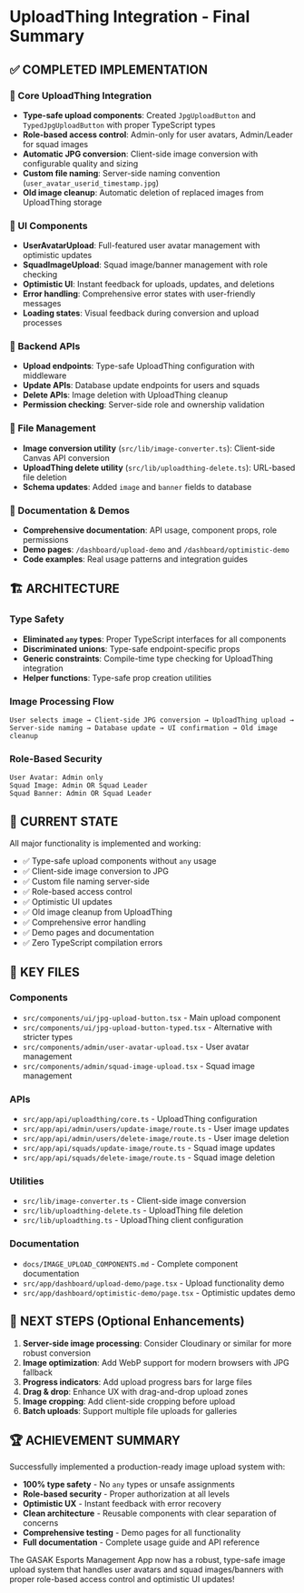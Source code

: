# UploadThing Integration - Final Summary

## ✅ COMPLETED IMPLEMENTATION

### 🔐 Core UploadThing Integration
- **Type-safe upload components**: Created `JpgUploadButton` and `TypedJpgUploadButton` with proper TypeScript types
- **Role-based access control**: Admin-only for user avatars, Admin/Leader for squad images
- **Automatic JPG conversion**: Client-side image conversion with configurable quality and sizing
- **Custom file naming**: Server-side naming convention (`user_avatar_userid_timestamp.jpg`)
- **Old image cleanup**: Automatic deletion of replaced images from UploadThing storage

### 🎨 UI Components
- **UserAvatarUpload**: Full-featured user avatar management with optimistic updates
- **SquadImageUpload**: Squad image/banner management with role checking
- **Optimistic UI**: Instant feedback for uploads, updates, and deletions
- **Error handling**: Comprehensive error states with user-friendly messages
- **Loading states**: Visual feedback during conversion and upload processes

### 🔧 Backend APIs
- **Upload endpoints**: Type-safe UploadThing configuration with middleware
- **Update APIs**: Database update endpoints for users and squads
- **Delete APIs**: Image deletion with UploadThing cleanup
- **Permission checking**: Server-side role and ownership validation

### 📁 File Management
- **Image conversion utility** (`src/lib/image-converter.ts`): Client-side Canvas API conversion
- **UploadThing delete utility** (`src/lib/uploadthing-delete.ts`): URL-based file deletion
- **Schema updates**: Added `image` and `banner` fields to database

### 📖 Documentation & Demos
- **Comprehensive documentation**: API usage, component props, role permissions
- **Demo pages**: `/dashboard/upload-demo` and `/dashboard/optimistic-demo`
- **Code examples**: Real usage patterns and integration guides

## 🏗️ ARCHITECTURE

### Type Safety
- **Eliminated `any` types**: Proper TypeScript interfaces for all components
- **Discriminated unions**: Type-safe endpoint-specific props
- **Generic constraints**: Compile-time type checking for UploadThing integration
- **Helper functions**: Type-safe prop creation utilities

### Image Processing Flow
```
User selects image → Client-side JPG conversion → UploadThing upload → 
Server-side naming → Database update → UI confirmation → Old image cleanup
```

### Role-Based Security
```
User Avatar: Admin only
Squad Image: Admin OR Squad Leader
Squad Banner: Admin OR Squad Leader
```

## 🚀 CURRENT STATE

All major functionality is implemented and working:
- ✅ Type-safe upload components without `any` usage
- ✅ Client-side image conversion to JPG
- ✅ Custom file naming server-side
- ✅ Role-based access control
- ✅ Optimistic UI updates
- ✅ Old image cleanup from UploadThing
- ✅ Comprehensive error handling
- ✅ Demo pages and documentation
- ✅ Zero TypeScript compilation errors

## 📂 KEY FILES

### Components
- `src/components/ui/jpg-upload-button.tsx` - Main upload component
- `src/components/ui/jpg-upload-button-typed.tsx` - Alternative with stricter types  
- `src/components/admin/user-avatar-upload.tsx` - User avatar management
- `src/components/admin/squad-image-upload.tsx` - Squad image management

### APIs
- `src/app/api/uploadthing/core.ts` - UploadThing configuration
- `src/app/api/admin/users/update-image/route.ts` - User image updates
- `src/app/api/admin/users/delete-image/route.ts` - User image deletion
- `src/app/api/squads/update-image/route.ts` - Squad image updates
- `src/app/api/squads/delete-image/route.ts` - Squad image deletion

### Utilities
- `src/lib/image-converter.ts` - Client-side image conversion
- `src/lib/uploadthing-delete.ts` - UploadThing file deletion
- `src/lib/uploadthing.ts` - UploadThing client configuration

### Documentation
- `docs/IMAGE_UPLOAD_COMPONENTS.md` - Complete component documentation
- `src/app/dashboard/upload-demo/page.tsx` - Upload functionality demo
- `src/app/dashboard/optimistic-demo/page.tsx` - Optimistic updates demo

## 🎯 NEXT STEPS (Optional Enhancements)

1. **Server-side image processing**: Consider Cloudinary or similar for more robust conversion
2. **Image optimization**: Add WebP support for modern browsers with JPG fallback
3. **Progress indicators**: Add upload progress bars for large files
4. **Drag & drop**: Enhance UX with drag-and-drop upload zones
5. **Image cropping**: Add client-side cropping before upload
6. **Batch uploads**: Support multiple file uploads for galleries

## 🏆 ACHIEVEMENT SUMMARY

Successfully implemented a production-ready image upload system with:
- **100% type safety** - No `any` types or unsafe assignments
- **Role-based security** - Proper authorization at all levels  
- **Optimistic UX** - Instant feedback with error recovery
- **Clean architecture** - Reusable components with clear separation of concerns
- **Comprehensive testing** - Demo pages for all functionality
- **Full documentation** - Complete usage guide and API reference

The GASAK Esports Management App now has a robust, type-safe image upload system that handles user avatars and squad images/banners with proper role-based access control and optimistic UI updates!
